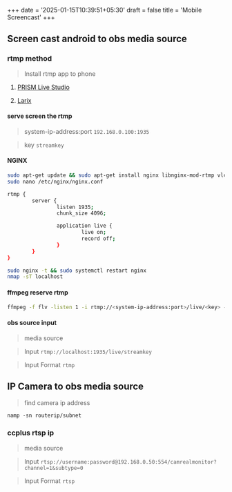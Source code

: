 +++
date = '2025-01-15T10:39:51+05:30'
draft = false
title = 'Mobile Screencast'
+++

## Screen cast android to obs media source

### rtmp method

> Install rtmp app to phone 
1. [PRISM Live Studio](https://play.google.com/store/apps/details?id=com.prism.live&pcampaignid=web_share)

2. [Larix](https://play.google.com/store/apps/details?id=com.wmspanel.larix_screencaster&pcampaignid=web_share)




#### serve screen the rtmp 

> system-ip-address:port `192.168.0.100:1935`

> key  `streamkey`



#### NGINX 

```bash
sudo apt-get update && sudo apt-get install nginx libnginx-mod-rtmp vlc
sudo nano /etc/nginx/nginx.conf
```

```bash
rtmp {
        server {
                listen 1935;
                chunk_size 4096;

                application live {
                        live on;
                        record off;
                }
        }
}

```
```bash
sudo nginx -t && sudo systemctl restart nginx
nmap -sT localhost

```

#### ffmpeg reserve rtmp

```bash
ffmpeg -f flv -listen 1 -i rtmp://<system-ip-address:port>/live/<key> -c copy -f flv -listen 1 rtmp://<localhost:1935>/live/<key>
```

#### obs source input

> media source

> Input `rtmp://localhost:1935/live/streamkey`

> Input Format `rtmp`


## IP Camera to obs media source

> find camera ip address

`namp -sn routerip/subnet`

### ccplus rtsp ip

> media source

> Input `rtsp://username:password@192.168.0.50:554/camrealmonitor?channel=1&subtype=0`

> Input Format `rtsp`
